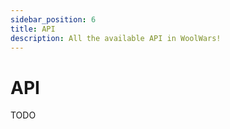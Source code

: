 ```yaml
---
sidebar_position: 6
title: API
description: All the available API in WoolWars! 
---
```


# API 

TODO
